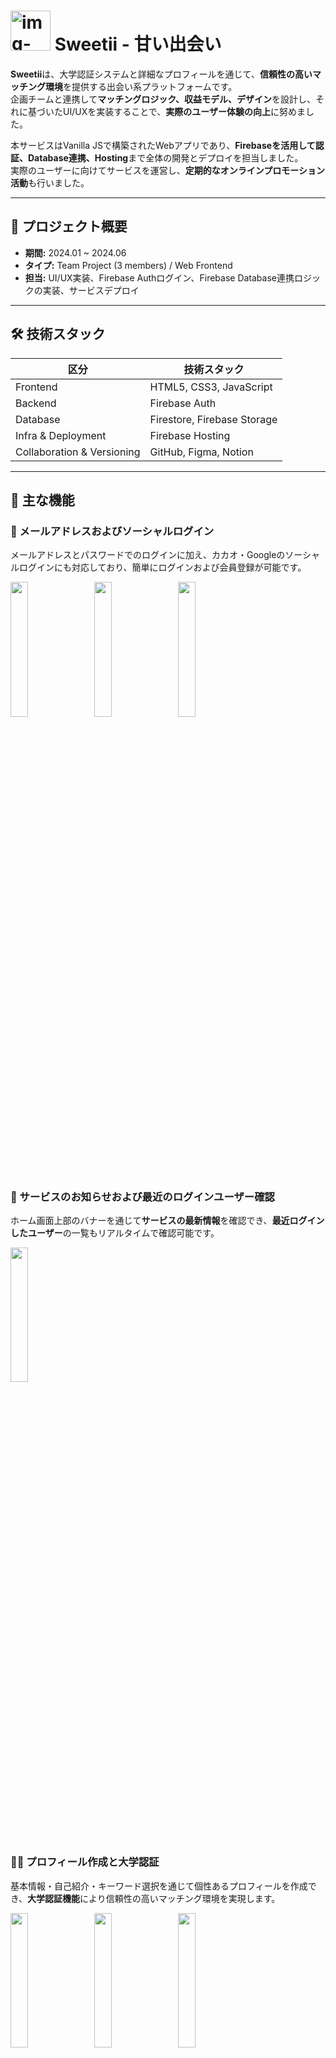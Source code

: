 # <img width="64" height="64" alt="img-logo" src="https://github.com/user-attachments/assets/0d8b4fd5-9881-4a80-b218-b2d8805f4219" /> Sweetii - 甘い出会い

**Sweetii**は、大学認証システムと詳細なプロフィールを通じて、**信頼性の高いマッチング環境**を提供する出会い系プラットフォームです。  
企画チームと連携して**マッチングロジック、収益モデル、デザイン**を設計し、それに基づいたUI/UXを実装することで、**実際のユーザー体験の向上**に努めました。

本サービスはVanilla JSで構築されたWebアプリであり、**Firebaseを活用して認証、Database連携、Hosting**まで全体の開発とデプロイを担当しました。  
実際のユーザーに向けてサービスを運営し、**定期的なオンラインプロモーション活動**も行いました。

---

## 🧭 プロジェクト概要

- **期間:** 2024.01 ~ 2024.06  
- **タイプ:** Team Project (3 members) / Web Frontend
- **担当:** UI/UX実装、Firebase Authログイン、Firebase Database連携ロジックの実装、サービスデプロイ

---

## 🛠 技術スタック

| 区分 | 技術スタック |
|------|------------------------------|
| Frontend | HTML5, CSS3, JavaScript |
| Backend | Firebase Auth |
| Database | Firestore, Firebase Storage |
| Infra & Deployment | Firebase Hosting |
| Collaboration & Versioning | GitHub, Figma, Notion |

---

## 🎯 主な機能

### 🔐 メールアドレスおよびソーシャルログイン  
メールアドレスとパスワードでのログインに加え、カカオ・Googleのソーシャルログインにも対応しており、簡単にログインおよび会員登録が可能です。  
<p>
  <img src="https://github.com/user-attachments/assets/fbf96efd-484b-42b9-b337-069c08f045ae" width="23.5%"/>
  &nbsp;&nbsp;
  <img src="https://github.com/user-attachments/assets/dcd88cbd-c117-4bd8-aec3-7e2a852602b1" width="23.5%"/>
  &nbsp;&nbsp;
  <img  src="https://github.com/user-attachments/assets/a8ac6de2-7522-40a9-b1ab-efe649d8235a" width="23.5%"/>
</p>  
<br>

### 📣 サービスのお知らせおよび最近のログインユーザー確認  
ホーム画面上部のバナーを通じて**サービスの最新情報**を確認でき、**最近ログインしたユーザー**の一覧もリアルタイムで確認可能です。  
<p>
  <img src="https://github.com/user-attachments/assets/8241f8c0-9113-460c-bad2-4aaa65fd5293" width="23.5%"/>
</p>  
<br>

### 🧑‍🎓 プロフィール作成と大学認証  
基本情報・自己紹介・キーワード選択を通じて個性あるプロフィールを作成でき、**大学認証機能**により信頼性の高いマッチング環境を実現します。  
<p>
  <img src="https://github.com/user-attachments/assets/fc9609a0-7c0f-43f7-a037-cc31409e6903" width="23.5%"/>
  &nbsp;&nbsp;
  <img src="https://github.com/user-attachments/assets/0428c889-c62a-4977-bc70-1c01ca190dd8" width="23.5%"/>
  &nbsp;&nbsp;
  <img src="https://github.com/user-attachments/assets/a9657fca-de65-43d1-8795-9262157d1da6" width="23.5%"/>
</p>  
<br>

### 🧭 プロフィール閲覧およびマッチング申請  
横スクロールで他のユーザーのプロフィールカードを閲覧し、詳細を確認後に**マッチング申請**を行えます。  
相手から申請があった場合は、**承諾または拒否ボタン**が表示されます。  
<p>
  <img src="https://github.com/user-attachments/assets/20f953b8-5db8-4545-a03d-67668f8e408b" width="23.5%"/>
  &nbsp;&nbsp;
  <img src="https://github.com/user-attachments/assets/1bb689a9-df0a-43b6-8ff3-ec653e9a0df1" width="23.5%"/>
  &nbsp;&nbsp;
  <img src="https://github.com/user-attachments/assets/5e13825d-9c88-4991-8a39-1dfc3aa6bc9f" width="23.5%"/>
  &nbsp;&nbsp;
  <img src="https://github.com/user-attachments/assets/cd396f19-afdb-4376-a150-485cc1ff9d37" width="23.5%"/>
</p>  
<br>

### 💌 マッチング管理  
**送信した申請と受信した申請をそれぞれ確認**でき、ステータス（保留・承諾・拒否）が明確に表示され、**現在のマッチング状況を一目で確認**できます。  
<p>
  <img src="https://github.com/user-attachments/assets/2e239896-1ec4-4a22-b4c1-c10cdada8187" width="23.5%"/>
  &nbsp;&nbsp;
  <img src="https://github.com/user-attachments/assets/c1877de7-a811-4417-a7fb-00841c4904b7" width="23.5%"/>
</p>  
<br>

### 💬 リアルタイムチャットおよび通知  
マッチングが成立すると**チャットルームが自動生成**され、リアルタイムでチャットが可能です。  
また、「クイック通知」機能を使って、相手に**SMSで通知を送信**することもできます。  
<p>
  <img src="https://github.com/user-attachments/assets/0a60b509-3727-4680-9be5-d2e31fc7a4e7" width="23.5%"/>
  &nbsp;&nbsp;
  <img src="https://github.com/user-attachments/assets/ae19c284-ffb8-4a08-9644-f034f0d6f16a" width="23.5%"/>
  &nbsp;&nbsp;
  <img src="https://github.com/user-attachments/assets/2688affc-24bc-48d6-ad83-0fde9d1e9d85" width="23.5%"/>
</p>  
<br>

### 🛎 お問い合わせフォーム  
サービス利用中の不便な点や質問を送信できる**お問い合わせ機能**を提供しています。画像の添付にも対応しています。  
<p>
  <img src="https://github.com/user-attachments/assets/a9f78f9e-b84c-4250-979e-6f822a83001e" width="23.5%"/>
  &nbsp;&nbsp;
  <img src="https://github.com/user-attachments/assets/7ddf1175-54f3-48b8-b086-b6ac7c047650" width="23.5%"/>
</p>  
<br>

### 🛍 マッチング通貨ストア  
サービス内通貨「甘い雫（しずく）」を購入できる**ストア機能**を提供しています。PG社のAPIを連携し、**決済機能**を実装いたしました。  
<p>
  <img src="https://github.com/user-attachments/assets/7a6dac11-4033-45a8-92c5-ed0df8b2c8f9" width="23.5%"/>
  &nbsp;&nbsp;
  <img src="https://github.com/user-attachments/assets/e7a562b5-bb11-4d6a-8ee9-d134d7256c24" width="23.5%"/>
</p>  
<br>

---

## 📎 その他の情報  
本ドキュメントでは、主要機能・構成・技術的な要点を中心に紹介しております。  
開発背景、課題解決の過程、学びの内容などについては、[ポートフォリオサイト](https://mesel7.dev/projects/seremeety)にてご覧いただけます。
